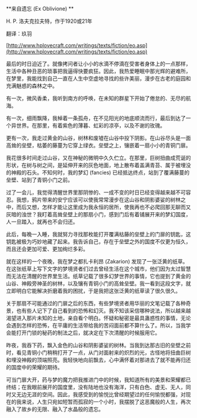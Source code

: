 **来自遗忘 (Ex Oblivione) **

H. P. 洛夫克拉夫特，作于1920或21年

翻译：玖羽

[http://www.hplovecraft.com/writings/texts/fiction/eo.asp](http://www.hplovecraft.com/writings/texts/fiction/eo.asp)

最后的时日迫近了。就像拷问者让小小的水滴不停滴在受害者身体上的一点那样，生活中各种丑恶的琐事把我逼得快要疯狂。因此，我热爱睡眠中那光辉的避难所，在梦里，我能找到自己一直在人生中空虚地寻找的些许美丽，漫步在古老的庭园和充满魅惑的森林之中。

有一次，微风香柔，我听到南方的呼唤，在未知的群星下开始了倦怠的、无尽的航海。

有一次，细雨飘降，我棹着一条孤舟，在不见阳光的地底顺流而行，最后到达了一个异世界。在那里，有着紫色的薄暮、虹彩的凉亭，以及不谢的玫瑰。

更有一次，我走过黄金的山谷，树林和废墟在山谷中投下阴影。在山谷尽头是一面高耸的垒壁，枯萎的藤蔓为它穿上绿衣。垒壁之上，镶嵌着一扇小小的青铜门扉。

我花很多时间走过山谷，又在神秘的微明中久久伫立。在那里，巨树扭曲成荒诞的形状，在树与树之间，是延伸开来的灰色地面，地上散布着盖满青苔、属于被埋没的神殿的石头。不知何时，我的梦幻 (fancies) 已经抵达终点，站到了覆满藤蔓的垒壁、站到了青铜小门之前。

过了一会儿，我觉得清醒世界里那阴惨的、一成不变的时日已经变得越来越不可容忍。我想，鸦片带来的安宁应该可以使我常常漫步在这山谷和阴影婆娑的树林之中，而后又想，怎样才能让这里成为我永恒的居所，使我再也不必爬回那无聊而又灰暗的浊世？我盯着高耸垒壁上的那扇小门，感到门后有着铺展开来的梦幻国度，人一旦踏入，就再也不会归还。

此后，每晚一入睡，我就努力寻找那枚能打开覆满枯藤的垒壁上的门扉的钥匙，这钥匙被极为巧妙地藏了起来。我告诉自己，存在于垒壁之外的国度不仅更为恒久，而且还会更加可爱、更加绚烂多彩。

就在这样的一个夜晚，我在梦之都扎卡利昂 (Zakarion) 发现了一张泛黄的纸草。在这张纸草上写下文字的梦境贤者们过去曾经生活在这个城市，他们因为太过智慧而无法在清醒的世界里生活。纸草记载了很多幻梦世界的事情，它也提到了黄金的山谷、神殿旁神圣的树林，以及镶有青铜小门的高耸垒壁。我一看到这段文字，就立即明白它能解决折磨着我的困扰，于是我把这张泛黄的纸草读了很久很久。

关于那扇不可能通过的门扉之后的东西，有些梦境贤者用华丽的文笔记载了各种奇景，也有些人记下了自己看到的恐怖和幻灭。我不知该采信哪种说法，所以越来越渴望进入那片未知的土地，亲自看个明白。怀疑和秘密是最具蛊惑性的事情，无论会遇到怎样的恐怖，在平庸的生活带给我的苦闷面前都不算什么了。所以，当我学会能打开门锁的秘药的制法之后，就决定在下次清醒的时候服用它。

昨夜，我吞下药，飘入金色的山谷和阴影婆娑的树林。当我到达那古旧的垒壁之前时，看见青铜小门稍稍打开了一点，从门对面射来的炽烈的光，古怪地将扭曲巨树和埋没神殿的顶端照亮。我轻快地向前飘去，心中满怀着对那进去了就不能再归还的国度中的荣耀的期待。

可当门扉大开，药与梦的魔力把我推进门中的时候，我知道所有的美景和荣耀都已终结；在我眼前展开的国度里，没有陆地也没有海洋，只有白色、虚无、无人，同时又无边无涯的空间。因此，我感受到的愉悦比曾经期望过的任何愉悦都强，对现在的我来说，人生只宛如短暂而孤寂的一个小时，我摆脱了这恶魔般的人生，再次融入了故乡的无限、融入了水晶般的遗忘。
